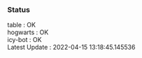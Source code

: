 ### Status


table : OK  
hogwarts : OK  
icy-bot : OK  
Latest Update : 2022-04-15 13:18:45.145536
